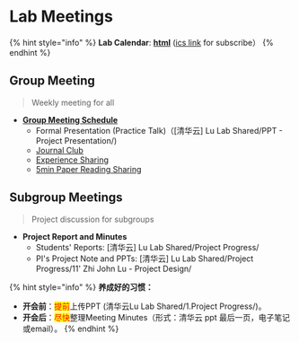 # Lab Meetings

{% hint style="info" %}
**Lab Calendar**: [**html**](https://outlook.live.com/owa/calendar/0c7950ee-9f96-427e-8229-e0fcdd915b44/ac41d38f-f582-4f44-91d7-a776ae33b6be/cid-0AFBF18A0971099A/index.html) ([ics link](https://docs.ncrnalab.org/docs/cal#lab-calendars) for subscribe）
{% endhint %}

## Group Meeting&#x20;

> Weekly meeting for all

* [**Group Meeting Schedule**](https://cloud.tsinghua.edu.cn/f/d49bb77284fd403a8154/)&#x20;
  * Formal Presentation (Practice Talk)（\[清华云] Lu Lab Shared/PPT - Project Presentation/)
  * [Journal Club](https://cloud.tsinghua.edu.cn/d/3fc850ee450b4d00b402/)&#x20;
  * [Experience Sharing ](https://cloud.tsinghua.edu.cn/d/4bab0cf9ce98463aa7d4/)
  * [5min Paper Reading Sharing](https://cloud.tsinghua.edu.cn/d/9d49a35091bc41baa830/)&#x20;

## Subgroup Meetings

> Project discussion for subgroups

* **Project Report and Minutes**
  * Students' Reports: \[清华云] Lu Lab Shared/Project Progress/
  * PI's Project Note and PPTs: \[清华云] Lu Lab Shared/Project Progress/11' Zhi John Lu - Project Design/

{% hint style="info" %}
**养成好的习惯：**

* **开会前**：<mark style="color:red;">提前</mark>上传PPT (清华云Lu Lab Shared/1.Project Progress/)。
* **开会后**：<mark style="color:red;">尽快</mark>整理Meeting Minutes（形式：清华云 ppt 最后一页，电子笔记或email）。
{% endhint %}


